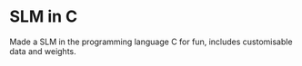 # SLM in C
Made a SLM in the programming language C for fun, includes customisable data and weights.
